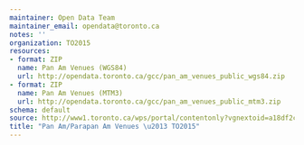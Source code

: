 ```yaml
---
maintainer: Open Data Team
maintainer_email: opendata@toronto.ca
notes: ''
organization: TO2015
resources:
- format: ZIP
  name: Pan Am Venues (WGS84)
  url: http://opendata.toronto.ca/gcc/pan_am_venues_public_wgs84.zip
- format: ZIP
  name: Pan Am Venues (MTM3)
  url: http://opendata.toronto.ca/gcc/pan_am_venues_public_mtm3.zip
schema: default
source: http://www1.toronto.ca/wps/portal/contentonly?vgnextoid=a18df2ce6e818410VgnVCM10000071d60f89RCRD&vgnextchannel=1a66e03bb8d1e310VgnVCM10000071d60f89RCRD
title: "Pan Am/Parapan Am Venues \u2013 TO2015"
---
```

